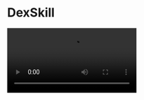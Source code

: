 # DexSkill

![Long-Horizon TASK B: Wipe Passata](https://github.com/ARQ-CRISP/DexSkill/blob/main/videos/LH_TASK_B_Cut_WipeTomato.mp4)
